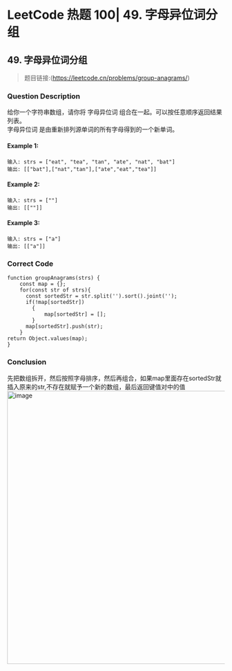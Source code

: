 # LeetCode 热题 100| 49. 字母异位词分组

## 49. 字母异位词分组
> 题目链接:(https://leetcode.cn/problems/group-anagrams/)

### Question Description
给你一个字符串数组，请你将 字母异位词 组合在一起。可以按任意顺序返回结果列表。<br>
字母异位词 是由重新排列源单词的所有字母得到的一个新单词。<br>

#### Example 1:
```
输入: strs = ["eat", "tea", "tan", "ate", "nat", "bat"]
输出: [["bat"],["nat","tan"],["ate","eat","tea"]]
```
#### Example 2:
```
输入: strs = [""]
输出: [[""]]
```
#### Example 3:
```
输入: strs = ["a"]
输出: [["a"]]
```
### Correct Code
```
function groupAnagrams(strs) {
    const map = {};
    for(const str of strs){
      const sortedStr = str.split('').sort().joint('');
      if(!map[sortedStr])
        {
            map[sortedStr] = [];
        }
      map[sortedStr].push(str);
    }
return Object.values(map);
}
```
### Conclusion
先把数组拆开，然后按照字母排序，然后再组合，如果map里面存在sortedStr就插入原来的str,不存在就赋予一个新的数组，最后返回键值对中的值
<img width="631" alt="image" src="https://github.com/user-attachments/assets/f362fa6c-75b7-4162-98fa-d059d501bf11">


